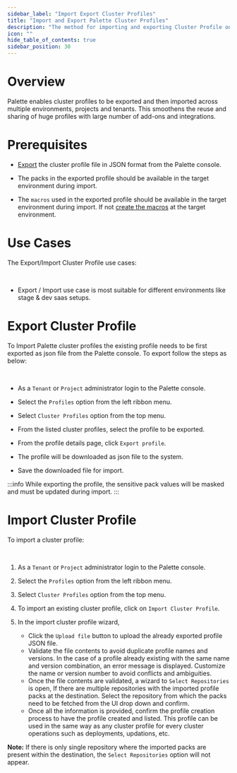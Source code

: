 ```yaml
---
sidebar_label: "Import Export Cluster Profiles"
title: "Import and Export Palette Cluster Profiles"
description: "The method for importing and exporting Cluster Profile on Spectro Cloud"
icon: ""
hide_table_of_contents: true
sidebar_position: 30
---
```



# Overview
Palette enables cluster profiles to be exported and then imported across multiple environments, projects and tenants. This smoothens the reuse and sharing of huge profiles with large number of add-ons and integrations. 

# Prerequisites

* [Export](/cluster-profiles/cluster-profile-import-export#exportclusterprofile) the cluster profile file in JSON format from the Palette console.


* The packs in the exported profile should be available in the target environment during import.


* The `macros` used in the exported profile should be available in the target environment during import. If not [create the macros](/clusters/cluster-management/macros#createyourmacro) at the target environment.

# Use Cases


The Export/Import Cluster Profile use cases:

<br />

* Export / Import use case is most suitable for different environments like stage & dev saas setups.

# Export Cluster Profile

To Import Palette cluster profiles the existing profile needs to be first exported as json file from the Palette console. To export follow the steps as below:

<br />

* As a `Tenant` or `Project` administrator login to the Palette console. 


* Select the `Profiles` option from the left ribbon menu.


* Select `Cluster Profiles` option from the top menu.


* From the listed cluster profiles, select the profile to be exported.


* From the profile details page, click `Export profile`.


* The profile will be downloaded as json file to the system.


* Save the downloaded file for import.

:::info
While exporting the profile, the sensitive pack values will be masked and must be updated during import.
:::

# Import Cluster Profile


To import a cluster profile:

<br />

1. As a `Tenant` or `Project`  administrator login to the Palette console. 


2. Select the `Profiles` option from the left ribbon menu.


3. Select `Cluster Profiles` option from the top menu.


4. To import an existing cluster profile, click on `Import Cluster Profile`.


5. In the import cluster profile wizard, 
   * Click the `Upload file` button to upload the already exported profile JSON file.
   * Validate the file contents to avoid duplicate profile names and versions. In the case of a profile already existing with the same name and version combination, an error message is displayed. Customize the name or version number to avoid conflicts and ambiguities. 
   * Once the file contents are validated, a wizard to `Select Repositories` is open, If there are multiple repositories  with the imported profile packs at the destination. Select the repository from which the packs need to be fetched from the UI drop down and confirm. 
   * Once all the information is provided, confirm the profile creation process to have the profile created and listed. This profile can be used in the same way as any cluster profile for every cluster  operations such as deployments, updations, etc.

**Note:** If there is only single repository where the imported packs are present within the destination, the `Select Repositories` option will not appear. 

<br />
<br />
